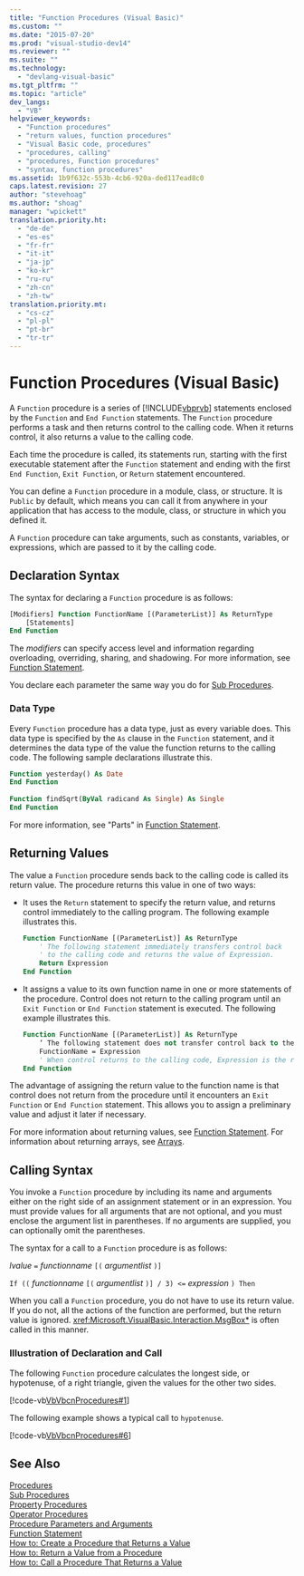 ```yaml
---
title: "Function Procedures (Visual Basic)"
ms.custom: ""
ms.date: "2015-07-20"
ms.prod: "visual-studio-dev14"
ms.reviewer: ""
ms.suite: ""
ms.technology: 
  - "devlang-visual-basic"
ms.tgt_pltfrm: ""
ms.topic: "article"
dev_langs: 
  - "VB"
helpviewer_keywords: 
  - "Function procedures"
  - "return values, function procedures"
  - "Visual Basic code, procedures"
  - "procedures, calling"
  - "procedures, Function procedures"
  - "syntax, function procedures"
ms.assetid: 1b9f632c-553b-4cb6-920a-ded117ead8c0
caps.latest.revision: 27
author: "stevehoag"
ms.author: "shoag"
manager: "wpickett"
translation.priority.ht: 
  - "de-de"
  - "es-es"
  - "fr-fr"
  - "it-it"
  - "ja-jp"
  - "ko-kr"
  - "ru-ru"
  - "zh-cn"
  - "zh-tw"
translation.priority.mt: 
  - "cs-cz"
  - "pl-pl"
  - "pt-br"
  - "tr-tr"
---
```

# Function Procedures (Visual Basic)
A `Function` procedure is a series of [!INCLUDE[vbprvb](../../../csharp\programming-guide\concepts\linq/includes/vbprvb_md.md)] statements enclosed by the `Function` and `End Function` statements. The `Function` procedure performs a task and then returns control to the calling code. When it returns control, it also returns a value to the calling code.  
  
 Each time the procedure is called, its statements run, starting with the first executable statement after the `Function` statement and ending with the first `End Function`, `Exit Function`, or `Return` statement encountered.  
  
 You can define a `Function` procedure in a module, class, or structure. It is `Public` by default, which means you can call it from anywhere in your application that has access to the module, class, or structure in which you defined it.  
  
 A `Function` procedure can take arguments, such as constants, variables, or expressions, which are passed to it by the calling code.  
  
## Declaration Syntax  
 The syntax for declaring a `Function` procedure is as follows:  
  
```vb  
[Modifiers] Function FunctionName [(ParameterList)] As ReturnType  
    [Statements]  
End Function  
```  
  
 The *modifiers* can specify access level and information regarding overloading, overriding, sharing, and shadowing. For more information, see [Function Statement](../../../visual-basic\language-reference\statements/function-statement.md).  
  
 You declare each parameter the same way you do for [Sub Procedures](../../../visual-basic\language-reference\procedures/sub-procedures.md).  
  
### Data Type  
 Every `Function` procedure has a data type, just as every variable does. This data type is specified by the `As` clause in the `Function` statement, and it determines the data type of the value the function returns to the calling code. The following sample declarations illustrate this.  
  
```vb  
Function yesterday() As Date  
End Function  
  
Function findSqrt(ByVal radicand As Single) As Single  
End Function  
```  
  
 For more information, see "Parts" in [Function Statement](../../../visual-basic\language-reference\statements/function-statement.md).  
  
## Returning Values  
 The value a `Function` procedure sends back to the calling code is called its return value. The procedure returns this value in one of two ways:  
  
-   It uses the `Return` statement to specify the return value, and returns control immediately to the calling program. The following example illustrates this.  
  
    ```vb  
    Function FunctionName [(ParameterList)] As ReturnType  
        ' The following statement immediately transfers control back  
        ' to the calling code and returns the value of Expression.  
        Return Expression  
    End Function  
    ```  
  
-   It assigns a value to its own function name in one or more statements of the procedure. Control does not return to the calling program until an `Exit Function` or `End Function` statement is executed. The following example illustrates this.  
  
    ```vb  
    Function FunctionName [(ParameterList)] As ReturnType  
        ‘ The following statement does not transfer control back to the calling code.  
        FunctionName = Expression  
        ' When control returns to the calling code, Expression is the return value.  
    End Function  
    ```  
  
 The advantage of assigning the return value to the function name is that control does not return from the procedure until it encounters an `Exit Function` or `End Function` statement. This allows you to assign a preliminary value and adjust it later if necessary.  
  
 For more information about returning values, see [Function Statement](../../../visual-basic\language-reference\statements/function-statement.md). For information about returning arrays, see [Arrays](../../../visual-basic\programming-guide\language-features\arrays/index.md).  
  
## Calling Syntax  
 You invoke a `Function` procedure by including its name and arguments either on the right side of an assignment statement or in an expression. You must provide values for all arguments that are not optional, and you must enclose the argument list in parentheses. If no arguments are supplied, you can optionally omit the parentheses.  
  
 The syntax for a call to a `Function` procedure is as follows:  
  
 *lvalue*  `=`  *functionname* `[(` *argumentlist* `)]`  
  
 `If ((` *functionname* `[(` *argumentlist* `)] / 3) <=`  *expression* `) Then`  
  
 When you call a `Function` procedure, you do not have to use its return value. If you do not, all the actions of the function are performed, but the return value is ignored. <xref:Microsoft.VisualBasic.Interaction.MsgBox*> is often called in this manner.  
  
### Illustration of Declaration and Call  
 The following `Function` procedure calculates the longest side, or hypotenuse, of a right triangle, given the values for the other two sides.  
  
 [!code-vb[VbVbcnProcedures#1](../../../visual-basic\language-reference\procedures/codesnippet/VisualBasic/function-procedures_1.vb)]  
  
 The following example shows a typical call to `hypotenuse`.  
  
 [!code-vb[VbVbcnProcedures#6](../../../visual-basic\language-reference\procedures/codesnippet/VisualBasic/function-procedures_2.vb)]  
  
## See Also  
 [Procedures](../../../visual-basic\language-reference\procedures/index.md)   
 [Sub Procedures](../../../visual-basic\language-reference\procedures/sub-procedures.md)   
 [Property Procedures](../../../visual-basic\language-reference\procedures/property-procedures.md)   
 [Operator Procedures](../../../visual-basic\language-reference\procedures/operator-procedures.md)   
 [Procedure Parameters and Arguments](../../../visual-basic\language-reference\procedures/procedure-parameters-and-arguments.md)   
 [Function Statement](../../../visual-basic\language-reference\statements/function-statement.md)   
 [How to: Create a Procedure that Returns a Value](../../../visual-basic\language-reference\procedures/how-to-create-a-procedure-that-returns-a-value.md)   
 [How to: Return a Value from a Procedure](../../../visual-basic\language-reference\procedures/how-to-return-a-value-from-a-procedure.md)   
 [How to: Call a Procedure That Returns a Value](../../../visual-basic\language-reference\procedures/how-to-call-a-procedure-that-returns-a-value.md)